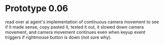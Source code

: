 
# Prototype 0.06
read over ai agent's implementation of continuous camera movement to see if it made sense, copy pasted it, tested it out, it slowed down camera movement, and camera movement continues even when keyup event triggers if rightmouse button is down (not sure why).

